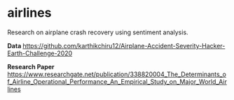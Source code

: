 # airlines
Research on airplane crash recovery using sentiment analysis.

<b> Data </b>
https://github.com/karthikchiru12/Airplane-Accident-Severity-Hacker-Earth-Challenge-2020 <br>


<b> Research Paper </b>
https://www.researchgate.net/publication/338820004_The_Determinants_of_Airline_Operational_Performance_An_Empirical_Study_on_Major_World_Airlines
